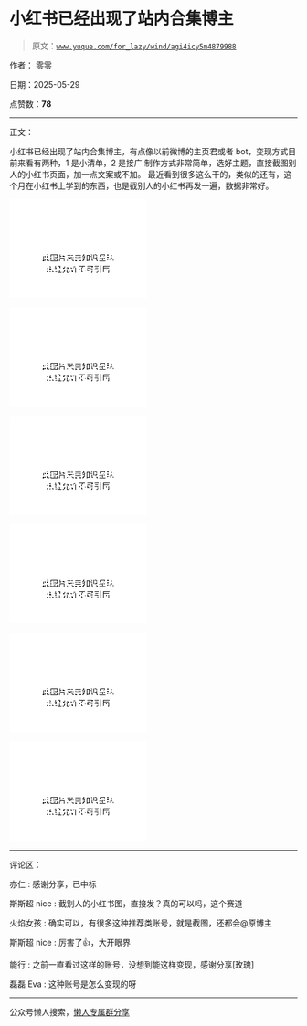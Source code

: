# 小红书已经出现了站内合集博主

> 原文：[`www.yuque.com/for_lazy/wind/agi4icy5m4879988`](https://www.yuque.com/for_lazy/wind/agi4icy5m4879988)

作者： 零零

日期：2025-05-29

点赞数：**78**

* * *

正文：

小红书已经出现了站内合集博主，有点像以前微博的主页君或者 bot，变现方式目前来看有两种，1 是小清单，2 是接广
制作方式非常简单，选好主题，直接截图别人的小红书页面，加一点文案或不加。
最近看到很多这么干的，类似的还有，这个月在小红书上学到的东西，也是截别人的小红书再发一遍，数据非常好。

![](img/cb42743fb30823101bf4820d8e451451.png "None")

![](img/b68cbdd4ca5e8fd3a17616bff3769a10.png "None")

![](img/3d3f0a7c236e6d262ac9db101091da00.png "None")

![](img/329dcd7d9e9abefcc66f438eaa0c9bfc.png "None")

![](img/04bef5ec0063a2457e263381984b45e1.png "None")

![](img/f6a079477a1515fc7ba1edcde6919d04.png "None")

* * *

评论区：

亦仁 : 感谢分享，已中标

斯斯超 nice : 截别人的小红书图，直接发？真的可以吗，这个赛道

火焰女孩 : 确实可以，有很多这种推荐类账号，就是截图，还都会@原博主

斯斯超 nice : 厉害了👍，大开眼界

能行 : 之前一直看过这样的账号，没想到能这样变现，感谢分享[玫瑰]

磊磊 Eva : 这种账号是怎么变现的呀

* * *

公众号懒人搜索，[懒人专属群分享](https://lazybook.fun/#/blog/group)